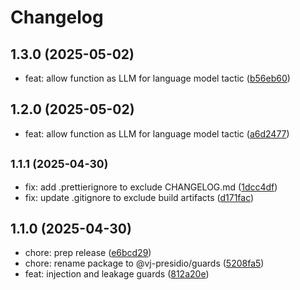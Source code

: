 # Changelog

## 1.3.0 (2025-05-02)

* feat: allow function as LLM for language model tactic ([b56eb60](https://github.com/vj-presidio/guard/commit/b56eb60))

## 1.2.0 (2025-05-02)

* feat: allow function as LLM for language model tactic ([a6d2477](https://github.com/vj-presidio/guard/commit/a6d2477))

## <small>1.1.1 (2025-04-30)</small>

* fix: add .prettierignore to exclude CHANGELOG.md ([1dcc4df](https://github.com/vj-presidio/guard/commit/1dcc4df))
* fix: update .gitignore to exclude build artifacts ([d171fac](https://github.com/vj-presidio/guard/commit/d171fac))

## 1.1.0 (2025-04-30)

* chore: prep release ([e6bcd29](https://github.com/vj-presidio/guard/commit/e6bcd29))
* chore: rename package to @vj-presidio/guards ([5208fa5](https://github.com/vj-presidio/guard/commit/5208fa5))
* feat: injection and leakage guards ([812a20e](https://github.com/vj-presidio/guard/commit/812a20e))

